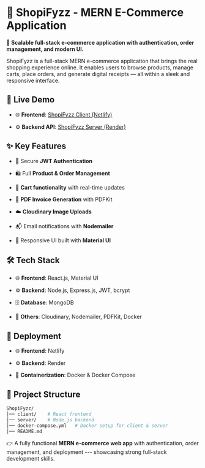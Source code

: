 # 🛒 ShopiFyzz - MERN E-Commerce Application
**🚀 Scalable full-stack e-commerce application with authentication, order management, and modern UI.**

ShopiFyzz is a full-stack MERN e-commerce application that brings the real shopping experience online.
It enables users to browse products, manage carts, place orders, and generate digital receipts — all within a sleek and responsive interface.

## 🔗 Live Demo  

-   🌐 **Frontend**: [ShopiFyzz Client (Netlify)](https://shopifyzz.netlify.app/)

-   ⚙️ **Backend API**: [ShopiFyzz Server (Render)](https://shopifyzz.onrender.com)  

## ✨ Key Features

-   🔐 Secure **JWT Authentication**

-   🛍 Full **Product & Order Management**

-   🛒 **Cart functionality** with real-time updates

-   📄 **PDF Invoice Generation** with PDFKit

-   ☁️ **Cloudinary Image Uploads**

-   📬 Email notifications with **Nodemailer**

-   🎨 Responsive UI built with **Material UI**

## 🛠 Tech Stack

-   🌐 **Frontend**: React.js, Material UI

-   ⚙️ **Backend**: Node.js, Express.js, JWT, bcrypt

-   🗄️ **Database**: MongoDB

-   🔧 **Others**: Cloudinary, Nodemailer, PDFKit, Docker

## 🚀 Deployment

-   🌐 **Frontend**: Netlify

-   ⚙️ **Backend**: Render

-   🐳 **Containerization**: Docker & Docker Compose

## 📂 Project Structure

```sh
ShopiFyzz/ 
│── client/    # React frontend
│── server/    # Node.js backend
│── docker-compose.yml   # Docker setup for client & server
│── README.md
```

👉 A fully functional **MERN e-commerce web app** with authentication, order management, and deployment --- showcasing strong full-stack development skills.
